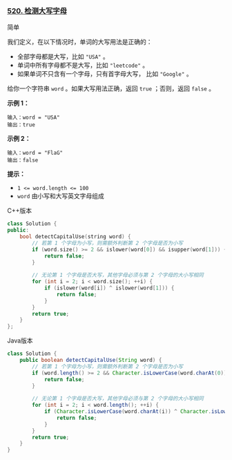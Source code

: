 ### [520. 检测大写字母](https://leetcode.cn/problems/detect-capital/)

简单

我们定义，在以下情况时，单词的大写用法是正确的：

- 全部字母都是大写，比如 `"USA"` 。
- 单词中所有字母都不是大写，比如 `"leetcode"` 。
- 如果单词不只含有一个字母，只有首字母大写， 比如 `"Google"` 。

给你一个字符串 `word` 。如果大写用法正确，返回 `true` ；否则，返回 `false` 。

**示例 1：**

```
输入：word = "USA"
输出：true
```

**示例 2：**

```
输入：word = "FlaG"
输出：false
```

**提示：**

- `1 <= word.length <= 100`
- `word` 由小写和大写英文字母组成

C++版本

```c++
class Solution {
public:
    bool detectCapitalUse(string word) {
        // 若第 1 个字母为小写，则需额外判断第 2 个字母是否为小写
        if (word.size() >= 2 && islower(word[0]) && isupper(word[1])) {
            return false;
        }
        
        // 无论第 1 个字母是否大写，其他字母必须与第 2 个字母的大小写相同
        for (int i = 2; i < word.size(); ++i) {
            if (islower(word[i]) ^ islower(word[1])) {
                return false;
            }
        }
        return true;
    }
};
```

Java版本

```java
class Solution {
    public boolean detectCapitalUse(String word) {
        // 若第 1 个字母为小写，则需额外判断第 2 个字母是否为小写
        if (word.length() >= 2 && Character.isLowerCase(word.charAt(0)) && Character.isUpperCase(word.charAt(1))) {
            return false;
        }
        
        // 无论第 1 个字母是否大写，其他字母必须与第 2 个字母的大小写相同
        for (int i = 2; i < word.length(); ++i) {
            if (Character.isLowerCase(word.charAt(i)) ^ Character.isLowerCase(word.charAt(1))) {
                return false;
            }
        }
        return true;
    }
}
```


